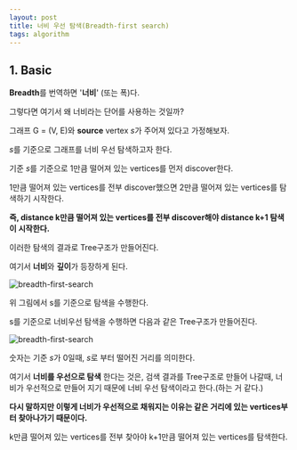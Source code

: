```yaml
---
layout: post 
title: 너비 우선 탐색(Breadth-first search)
tags: algorithm
---
```


## 1. Basic

**Breadth**를 번역하면 '**너비**' (또는 폭)다.

그렇다면 여기서 왜 너비라는 단어를 사용하는 것일까?

그래프 G = (V, E)와 **source** vertex *s*가 주어져 있다고 가정해보자.

*s*를 기준으로 그래프를 너비 우선 탐색하고자 한다.

기준 *s*를 기준으로 1만큼 떨어져 있는 vertices를 먼저 discover한다.

1만큼 떨어져 있는 vertices를 전부 discover했으면 2만큼 떨어져 있는 vertices를 탐색하기 시작한다.

**즉, distance k만큼 떨어져 있는 vertices를 전부 discover해야 distance k+1 탐색이 시작한다.**

이러한 탐색의 결과로 Tree구조가 만들어진다.

여기서 **너비**와 **깊이**가 등장하게 된다.

![breadth-first-search](../../../../assets/images/bead-first.jpg)

위 그림에서 s를 기준으로 탐색을 수행한다.

s를 기준으로 너비우선 탐색을 수행하면 다음과 같은 Tree구조가 만들어진다.

![breadth-first-search](../../../../assets/images/tree.jpg)

숫자는 기준 *s*가 0일때, *s*로 부터 떨어진 거리를 의미한다.

여기서 **너비를 우선으로 탐색** 한다는 것은, 검색 결과를 Tree구조로 만들어 나갈때, 너비가 우선적으로 만들어 지기 때문에 너비 우선 탐색이라고 한다.(하는 거 같다.)

**다시 말하지만 이렇게 너비가 우선적으로 채워지는 이유는 같은 거리에 있는 vertices부터 찾아나가기 때문이다.**

k만큼 떨어져 있는 vertices를 전부 찾아야 k+1만큼 떨어져 있는 vertices를 탐색한다.
